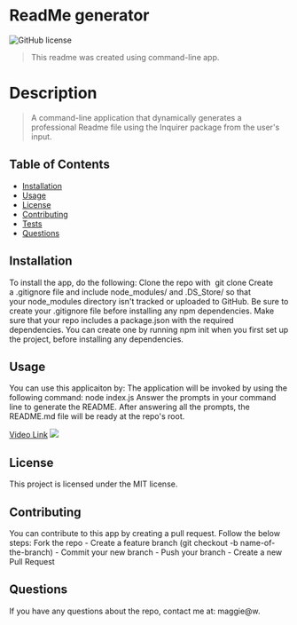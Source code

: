 
# ReadMe generator
![GitHub license](https://img.shields.io/badge/license-MIT-blue.svg)

> This readme was created using command-line app.

# Description
> A command-line application that dynamically generates a professional Readme file using the Inquirer package from the user's input.

## Table of Contents
* [Installation](#installation)
* [Usage](#usage)
* [License](#license)
* [Contributing](#contributing)
* [Tests](#tests)
* [Questions](#questions)

## Installation
To install the app, do the following:
Clone the repo with  git clone Create a .gitignore file and include node_modules/ and .DS_Store/ so that your node_modules directory isn't tracked or uploaded to GitHub. Be sure to create your .gitignore file before installing any npm dependencies. Make sure that your repo includes a package.json with the required dependencies. You can create one by running npm init when you first set up the project, before installing any dependencies.

## Usage
You can use this applicaiton by: 
The application will be invoked by using the following command: node index.js Answer the prompts in your command line to generate the README. After answering all the prompts, the README.md file will be ready at the repo's root.

<a href=https://drive.google.com/file/d/1okzbfBzS9juBQgASOQZc-Y9oO5VRy6w2/view target="_blank">Video Link</a>
<img src="./readme.gif">


## License
This project is licensed under the MIT license.

## Contributing
You can contribute to this app by creating a pull request. Follow the below steps: Fork the repo - Create a feature branch (git checkout -b name-of-the-branch) - Commit your new branch - Push your branch - Create a new Pull Request

## Questions
If you have any questions about the repo, contact me at: maggie@w.
